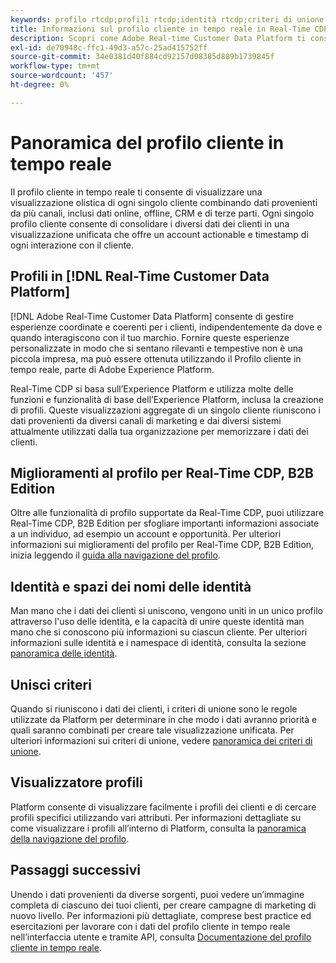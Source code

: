 ```yaml
---
keywords: profilo rtcdp;profili rtcdp;identità rtcdp;criteri di unione rtcdp;profilo cliente in tempo reale
title: Informazioni sul profilo cliente in tempo reale in Real-Time CDP
description: Scopri come Adobe Real-time Customer Data Platform ti consente di gestire esperienze coordinate, coerenti e rilevanti per i tuoi clienti utilizzando il Profilo cliente in tempo reale.
exl-id: de70948c-ffc1-49d3-a57c-25ad415752ff
source-git-commit: 34e0381d40f884cd92157d08385d889b1739845f
workflow-type: tm+mt
source-wordcount: '457'
ht-degree: 0%

---
```


# Panoramica del profilo cliente in tempo reale

Il profilo cliente in tempo reale ti consente di visualizzare una visualizzazione olistica di ogni singolo cliente combinando dati provenienti da più canali, inclusi dati online, offline, CRM e di terze parti. Ogni singolo profilo cliente consente di consolidare i diversi dati dei clienti in una visualizzazione unificata che offre un account actionable e timestamp di ogni interazione con il cliente.

## Profili in [!DNL Real-Time Customer Data Platform]

[!DNL Adobe Real-Time Customer Data Platform] consente di gestire esperienze coordinate e coerenti per i clienti, indipendentemente da dove e quando interagiscono con il tuo marchio. Fornire queste esperienze personalizzate in modo che si sentano rilevanti e tempestive non è una piccola impresa, ma può essere ottenuta utilizzando il Profilo cliente in tempo reale, parte di Adobe Experience Platform.

Real-Time CDP si basa sull’Experience Platform e utilizza molte delle funzioni e funzionalità di base dell’Experience Platform, inclusa la creazione di profili. Queste visualizzazioni aggregate di un singolo cliente riuniscono i dati provenienti da diversi canali di marketing e dai diversi sistemi attualmente utilizzati dalla tua organizzazione per memorizzare i dati dei clienti.

## Miglioramenti al profilo per Real-Time CDP, B2B Edition

Oltre alle funzionalità di profilo supportate da Real-Time CDP, puoi utilizzare Real-Time CDP, B2B Edition per sfogliare importanti informazioni associate a un individuo, ad esempio un account e opportunità. Per ulteriori informazioni sui miglioramenti del profilo per Real-Time CDP, B2B Edition, inizia leggendo il [guida alla navigazione del profilo](profile-browse.md).

## Identità e spazi dei nomi delle identità

Man mano che i dati dei clienti si uniscono, vengono uniti in un unico profilo attraverso l&#39;uso delle identità, e la capacità di unire queste identità man mano che si conoscono più informazioni su ciascun cliente. Per ulteriori informazioni sulle identità e i namespace di identità, consulta la sezione [panoramica delle identità](identities-overview.md).

## Unisci criteri

Quando si riuniscono i dati dei clienti, i criteri di unione sono le regole utilizzate da Platform per determinare in che modo i dati avranno priorità e quali saranno combinati per creare tale visualizzazione unificata. Per ulteriori informazioni sui criteri di unione, vedere [panoramica dei criteri di unione](merge-policies.md).

## Visualizzatore profili

Platform consente di visualizzare facilmente i profili dei clienti e di cercare profili specifici utilizzando vari attributi. Per informazioni dettagliate su come visualizzare i profili all’interno di Platform, consulta la [panoramica della navigazione del profilo](profile-browse.md).

## Passaggi successivi

Unendo i dati provenienti da diverse sorgenti, puoi vedere un’immagine completa di ciascuno dei tuoi clienti, per creare campagne di marketing di nuovo livello. Per informazioni più dettagliate, comprese best practice ed esercitazioni per lavorare con i dati del profilo cliente in tempo reale nell’interfaccia utente e tramite API, consulta [Documentazione del profilo cliente in tempo reale](../../profile/home.md).
